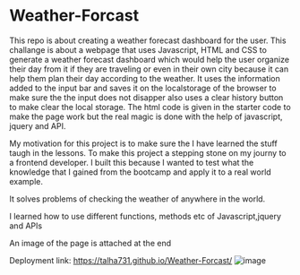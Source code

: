 # Weather-Forcast
This repo is about creating a weather forecast dashboard for the user. This challange is about a webpage that uses Javascript, HTML and CSS to generate a weather forecast dashboard which would help the user organize their day from it if they are traveling or even in their own city because it can help them plan their day according to the weather. It uses the information added to the input bar and saves it on the localstorage of the browser to make sure the the input does not disapper also uses a clear history button to make clear the local storage. The html code is given in the starter code to make the page work but the real magic is done with the help of javascript, jquery and API.

My motivation for this project is to make sure the I have learned the stuff taugh in the lessons. To make this project a stepping stone on my journy to a frontend developer. I built this because I wanted to test what the knowledge that I gained from the bootcamp and apply it to a real world example.

It solves problems of checking the weather of anywhere in the world.

I learned how to use different functions, methods etc of Javascript,jquery and APIs

An image of the page is attached at the end

Deployment link: https://talha731.github.io/Weather-Forcast/
![image](https://user-images.githubusercontent.com/118377080/215362534-cc8c25b9-5701-4bab-97d0-028b3e5d9ff5.png)
